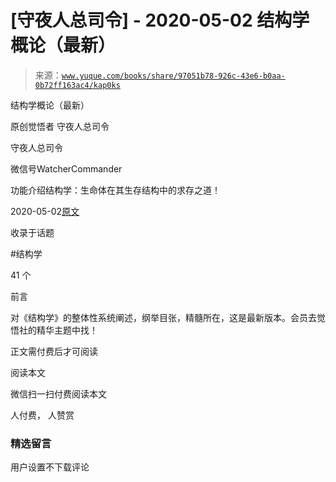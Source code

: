 # [守夜人总司令] - 2020-05-02 结构学概论（最新）

> 来源：[`www.yuque.com/books/share/97051b78-926c-43e6-b0aa-0b72ff163ac4/kap0ks`](https://www.yuque.com/books/share/97051b78-926c-43e6-b0aa-0b72ff163ac4/kap0ks)



结构学概论（最新） 

原创觉悟者 守夜人总司令 

守夜人总司令 

微信号WatcherCommander 

功能介绍结构学：生命体在其生存结构中的求存之道！ 

2020-05-02[原文](https://mp.weixin.qq.com/s?__biz=MzAxNDk1NjI2Mw==&mid=2247485167&idx=1&sn=d5e962eff4a8e9770c83bc87d19d07f3&chksm=9b8a2567acfdac7154f7a62996dca874e5d186b44f3d120dcb633760318788c42d304e325313&scene=27#wechat_redirect&cpage=225) 

收录于话题 

#结构学 

41 个 

前言 

对《结构学》的整体性系统阐述，纲举目张，精髓所在，这是最新版本。会员去觉悟社的精华主题中找！ 

正文需付费后才可阅读 

阅读本文 

微信扫一扫付费阅读本文 

人付费， 人赞赏 

### 精选留言 

用户设置不下载评论